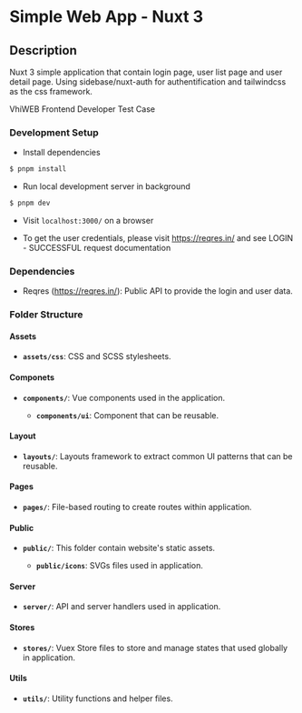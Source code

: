 # Simple Web App - Nuxt 3

## Description

Nuxt 3 simple application that contain login page, user list page and user detail page. Using sidebase/nuxt-auth for authentification and tailwindcss as the css framework.

VhiWEB Frontend Developer Test Case

### Development Setup

- Install dependencies

```bash
$ pnpm install
```

- Run local development server in background

```bash
$ pnpm dev
```

- Visit `localhost:3000/` on a browser

- To get the user credentials, please visit https://reqres.in/ and see LOGIN - SUCCESSFUL request documentation 

### Dependencies

- Reqres (https://reqres.in/): Public API to provide the login and user data.



### Folder Structure

#### Assets

- **`assets/css`**: CSS and SCSS stylesheets.

#### Componets

- **`components/`**: Vue components used in the application.

    - **`components/ui`**: Component that can be reusable.

#### Layout

- **`layouts/`**: Layouts framework to extract common UI patterns that can be reusable.

#### Pages

- **`pages/`**: File-based routing to create routes within  application.

#### Public

- **`public/`**: This folder contain website's static assets.

    - **`public/icons`**: SVGs files used in application.

#### Server

- **`server/`**: API and server handlers used in application.

#### Stores

- **`stores/`**: Vuex Store files to store and manage states that used globally in application.

#### Utils

- **`utils/`**: Utility functions and helper files.